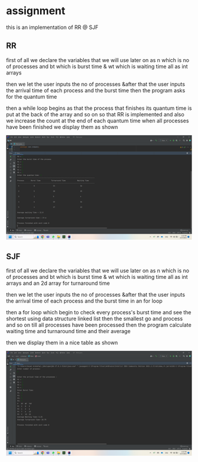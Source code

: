 # assignment
this is an implementation of RR @ SJF 

## RR

first of all we declare the variables that we will use later on as n which is no of processes and bt which is burst time & wt which is waiting time all as int arrays 

then we let the user inputs the no of processes &after that the user inputs the arrival time of each process and the burst time then the program asks for the quantum time 

then a while loop begins as that the process that finishes its quantum time is put at the back of the array and so on so that RR is implemented and also we increase the count at the end of each quantum time when all processes have been finished we display them as shown

![My Image](RR2.png)

## SJF

first of all we declare the variables that we will use later on as n which is no of processes and
bt which is burst time & wt which is waiting time all as int arrays and an 2d array for turnaround 
time 

then we let the user inputs the no of processes &after that the user inputs the arrival time of 
each process and the burst time in an for loop

then a for loop which begin to check every process's burst time and see the shortest using data 
structure linked list then the smallest go and process and so on till all processes have been processed then the program calculate waiting time and turnaround time and their average 

then we display them in a nice table as shown

![My Image](SJF.png)

